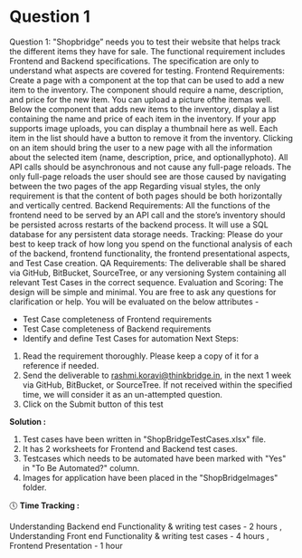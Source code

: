 # Question 1
Question 1:
"Shopbridge” needs you to test their website that helps track the different items they have for 
sale.
The functional requirement includes Frontend and Backend specifications. The specification 
are only to understand what aspects are covered for testing.
Frontend Requirements:
Create a page with a component at the top that can be used to add a new item to the inventory. 
The component should require a name, description, and price for the new item. You can upload 
a picture ofthe itemas well. Below the component that adds new items to the inventory, display 
a list containing the name and price of each item in the inventory. If your app supports image 
uploads, you can display a thumbnail here as well. Each item in the list should have a button to 
remove it from the inventory. Clicking on an item should bring the user to a new page with all 
the information about the selected item (name, description, price, and optionallyphoto).
All API calls should be asynchronous and not cause any full-page reloads. The only full-page 
reloads the user should see are those caused by navigating between the two pages of the app 
Regarding visual styles, the only requirement is that the content of both pages should be both 
horizontally and vertically centred.
Backend Requirements:
All the functions of the frontend need to be served by an API call and the store’s inventory 
should be persisted across restarts of the backend process. It will use a SQL database for any 
persistent data storage needs.
Tracking:
Please do your best to keep track of how long you spend on the functional analysis of each of 
the backend, frontend functionality, the frontend presentational aspects, and Test Case creation.
QA Requirements:
The deliverable shall be shared via GitHub, BitBucket, SourceTree, or any versioning System 
containing all relevant Test Cases in the correct sequence.
Evaluation and Scoring:
The design will be simple and minimal. You are free to ask any questions for clarification or 
help.
You will be evaluated on the below attributes -
- Test Case completeness of Frontend requirements
- Test Case completeness of Backend requirements
- Identify and define Test Cases for automation
Next Steps:
1. Read the requirement thoroughly. Please keep a copy of it for a reference if needed.
2. Send the deliverable to rashmi.koravi@thinkbridge.in, in the next 1 week via GitHub, 
BitBucket, or SourceTree. If not received within the specified time, we will consider it as an 
un-attempted question.
3. Click on the Submit button of this test

**Solution :**

1. Test cases have been written in "ShopBridgeTestCases.xlsx" file. 
2. It has 2 worksheets for Frontend and Backend test cases.
3. Testcases which needs to be automated have been marked with "Yes" in "To Be Automated?" column.
4. Images for application have been placed in the "ShopBridgeImages" folder.

🕔 **Time Tracking :**

Understanding Backend end Functionality & writing test cases - 2 hours , 
Understanding Front end Functionality & writing test cases - 4 hours , 
Frontend Presentation - 1 hour

